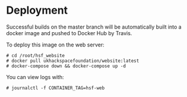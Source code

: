 # Deployment

Successful builds on the master branch will be automatically built into a
docker image and pushed to Docker Hub by Travis.

To deploy this image on the web server:

	# cd /root/hsf_website
	# docker pull ukhackspacefoundation/website:latest
	# docker-compose down && docker-compose up -d

You can view logs with:
	
	# journalctl -f CONTAINER_TAG=hsf-web
